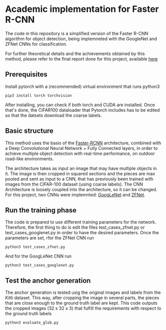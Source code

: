 # Academic implementation for Faster R-CNN
The code in this repository is a simplified version of the Faster R-CNN algorithm for object detection, being implemneted with the GoogleNet and ZFNet CNNs for classification.

For further theoretical details and the achievements obtained by this method, please refer to the final report done for this project, available [here](https://github.com/david-villagra/Academic-Faster-RCNN/blob/master/academic_faster_rcnn.pdf)

## Prerequisites
Install pytorch with a (recommended) virtual environment that runs python3
```
pip3 install torch torchvision
```
After installing, you can check if both torch and CUDA are installed. Once that's done, the CIFAR100 dataloader that Pytorch includes has to be edited so that the datsets download the coarse labels. 

## Basic structure

This method uses the basis of the [Faster-RCNN](https://arxiv.org/abs/1506.01497?context=cs.CV) architecture, combined with a Deep Convolutional Neural Network + Fully Connected layers, in order to achieve multiple object detection with real-time performance, on outdoor road-like environments.

The architecture takes as input an image that may have multiple objects in it. The image is then cropped in squared sections and the pieces are max pooled and sent as input to a CNN, that has previously been trained with images from the CIFAR-100 dataset (using coarse labels). The CNN Architecture is loosely coupled into the architecture, so it can be changed. For this project, two CNNs were implemnted: [GoogLeNet](https://research.google/pubs/pub43022/) and [ZFNet](https://arxiv.org/abs/1311.2901).

## Run the training phase
The code is prepared to use different training parameters for the network. Therefore, the first thing to do is edit the files test_cases_zfnet.py or test_cases_googlenet.py in order to have the desired parameters. Once the parameters are set, rfor the ZFNet CNN run
```
python3 test_cases_zfnet.py
```
And for the GoogLeNet CNN run
```
python3 test_cases_googlenet.py
```

## Test the anchor generation
The anchor generation is tested usig the original images and labels from the Kitti dataset. This way, after cropping the image in several parts, the pieces that are close enough to the ground truth label are kept. This code outputs the cropped images (32 x 32 x 3) that fulfill the requirements with respect to the ground truth labels

```
python3 evaluate_glob.py
```
